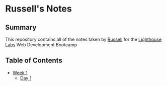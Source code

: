 # Russell's Notes

## Summary

This repository contains all of the notes taken by [Russell](https://github.com/rengebre) for the [Lighthouse Labs](https://www.lighthouselabs.ca/) Web Development Bootcamp

## Table of Contents
* [Week 1](/Week_1)
  * [Day 1](/Week_1/Day_1)
